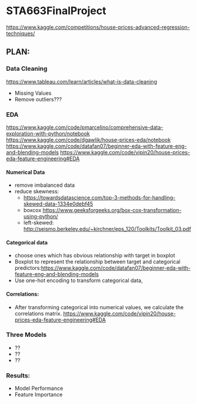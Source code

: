 # STA663FinalProject
https://www.kaggle.com/competitions/house-prices-advanced-regression-techniques/

## PLAN:

### Data Cleaning

https://www.tableau.com/learn/articles/what-is-data-cleaning
 * Missing Values
 * Remove outliers???


### EDA

https://www.kaggle.com/code/pmarcelino/comprehensive-data-exploration-with-python/notebook
https://www.kaggle.com/code/dgawlik/house-prices-eda/notebook
https://www.kaggle.com/code/datafan07/beginner-eda-with-feature-eng-and-blending-models
https://www.kaggle.com/code/vipin20/house-prices-eda-feature-engineering#EDA

#### Numerical Data
* remove imbalanced data
* reduce skewness:
  * https://towardsdatascience.com/top-3-methods-for-handling-skewed-data-1334e0debf45
  * boxcox https://www.geeksforgeeks.org/box-cox-transformation-using-python/
  * left-skewed: http://seismo.berkeley.edu/~kirchner/eps_120/Toolkits/Toolkit_03.pdf

#### Categorical data 
* choose ones which has obvious relationship with target in boxplot
* Boxplot to represent the relationship between target and categorical predictors:https://www.kaggle.com/code/datafan07/beginner-eda-with-feature-eng-and-blending-models
* Use one-hot encoding to transform categorical data,
#### Correlations:
* After transforming categorical into numerical values, we calculate the correlations matrix.
https://www.kaggle.com/code/vipin20/house-prices-eda-feature-engineering#EDA


### Three Models
  * ??
  * ??
  * ??

### Results:
  * Model Performance
  * Feature Importance
